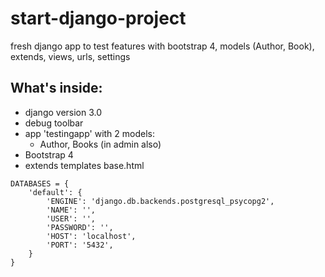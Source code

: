 # start-django-project

fresh django app to test features with bootstrap 4, models (Author, Book), extends, views, urls, settings

## What's inside:
+ django version 3.0
+ debug toolbar
+ app 'testingapp' with 2 models:
  + Author, Books (in admin also)
+ Bootstrap 4
+ extends templates base.html

```
DATABASES = {
    'default': {
        'ENGINE': 'django.db.backends.postgresql_psycopg2',
        'NAME': '',
        'USER': '',
        'PASSWORD': '',
        'HOST': 'localhost',
        'PORT': '5432',
    }
}
```

